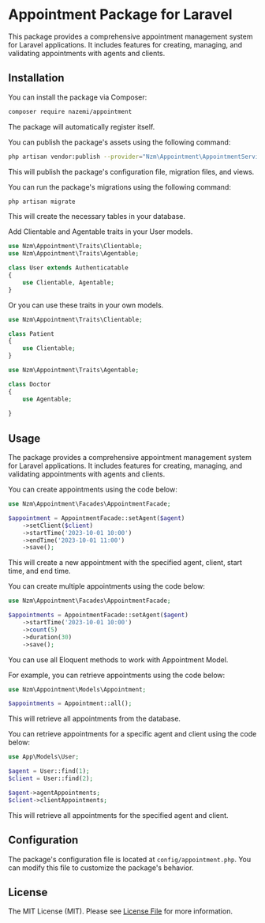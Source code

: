 # Appointment Package for Laravel

This package provides a comprehensive appointment management system for Laravel applications. It includes features for creating, managing, and validating appointments with agents and clients.

## Installation

You can install the package via Composer:

```bash
composer require nazemi/appointment
```

The package will automatically register itself.

You can publish the package's assets using the following command:

```bash
php artisan vendor:publish --provider="Nzm\Appointment\AppointmentServiceProvider"
```

This will publish the package's configuration file, migration files, and views.

You can run the package's migrations using the following command:

```bash
php artisan migrate
```

This will create the necessary tables in your database.

Add Clientable and Agentable traits in your User models.

```php
use Nzm\Appointment\Traits\Clientable;
use Nzm\Appointment\Traits\Agentable;

class User extends Authenticatable
{
    use Clientable, Agentable;
}
```

Or you can use these traits in your own models.

```php
use Nzm\Appointment\Traits\Clientable;

class Patient
{
    use Clientable;
}

use Nzm\Appointment\Traits\Agentable;

class Doctor
{
    use Agentable;
    
}
````

## Usage

The package provides a comprehensive appointment management system for Laravel applications. It includes features for creating, managing, and validating appointments with agents and clients.

You can create appointments using the code below:

```php
use Nzm\Appointment\Facades\AppointmentFacade;

$appointment = AppointmentFacade::setAgent($agent)
    ->setClient($client)
    ->startTime('2023-10-01 10:00')
    ->endTime('2023-10-01 11:00')
    ->save();
```

This will create a new appointment with the specified agent, client, start time, and end time.

You can create multiple appointments using the code below:

```php
use Nzm\Appointment\Facades\AppointmentFacade;

$appointments = AppointmentFacade::setAgent($agent)
    ->startTime('2023-10-01 10:00')
    ->count(5)
    ->duration(30)
    ->save();
````

You can use all Eloquent methods to work with Appointment Model.

For example, you can retrieve appointments using the code below:

```php
use Nzm\Appointment\Models\Appointment;

$appointments = Appointment::all();
``` 

This will retrieve all appointments from the database.

You can retrieve appointments for a specific agent and client using the code below:

```php
use App\Models\User;

$agent = User::find(1);
$client = User::find(2);

$agent->agentAppointments;
$client->clientAppointments;
```

This will retrieve all appointments for the specified agent and client.

## Configuration

The package's configuration file is located at `config/appointment.php`. You can modify this file to customize the package's behavior.

## License

The MIT License (MIT). Please see [License File](LICENSE.md) for more information.

